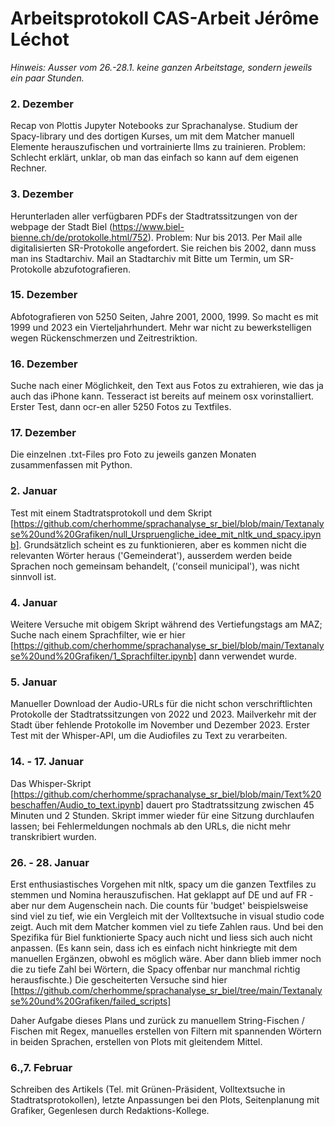 # Arbeitsprotokoll CAS-Arbeit Jérôme Léchot

*Hinweis: Ausser vom 26.-28.1. keine ganzen Arbeitstage, sondern jeweils ein paar Stunden.*

### 2. Dezember

Recap von Plottis Jupyter Notebooks zur Sprachanalyse. Studium der Spacy-library und des dortigen Kurses, um mit dem Matcher manuell Elemente herauszufischen und vortrainierte llms zu trainieren. Problem: Schlecht erklärt, unklar, ob man das einfach so kann auf dem eigenen Rechner.

### 3. Dezember
Herunterladen aller verfügbaren PDFs der Stadtratssitzungen von der webpage der Stadt Biel (https://www.biel-bienne.ch/de/protokolle.html/752). Problem: Nur bis 2013. Per Mail alle digitalisierten SR-Protokolle angefordert. Sie reichen bis 2002, dann muss man ins Stadtarchiv.
Mail an Stadtarchiv mit Bitte um Termin, um SR-Protokolle abzufotografieren.

### 15. Dezember
Abfotografieren von 5250 Seiten, Jahre 2001, 2000, 1999. So macht es mit 1999 und 2023 ein Vierteljahrhundert. Mehr war nicht zu bewerkstelligen wegen Rückenschmerzen und Zeitrestriktion.

### 16. Dezember
Suche nach einer Möglichkeit, den Text aus Fotos zu extrahieren, wie das ja auch das iPhone kann. Tesseract ist bereits auf meinem osx vorinstalliert. Erster Test, dann ocr-en aller 5250 Fotos zu Textfiles.

### 17. Dezember
Die einzelnen .txt-Files pro Foto zu jeweils ganzen Monaten zusammenfassen mit Python.

### 2. Januar
Test mit einem Stadtratsprotokoll und dem Skript [https://github.com/cherhomme/sprachanalyse_sr_biel/blob/main/Textanalyse%20und%20Grafiken/null_Urspruengliche_idee_mit_nltk_und_spacy.ipynb]. Grundsätzlich scheint es zu funktionieren, aber es kommen nicht die relevanten Wörter heraus ('Gemeinderat'), ausserdem werden beide Sprachen noch gemeinsam behandelt, ('conseil municipal'), was nicht sinnvoll ist.

### 4. Januar
Weitere Versuche mit obigem Skript während des Vertiefungstags am MAZ; Suche nach einem Sprachfilter, wie er hier [https://github.com/cherhomme/sprachanalyse_sr_biel/blob/main/Textanalyse%20und%20Grafiken/1_Sprachfilter.ipynb] dann verwendet wurde.

### 5. Januar
Manueller Download der Audio-URLs für die nicht schon verschriftlichten Protokolle der Stadtratssitzungen von 2022 und 2023. Mailverkehr mit der Stadt über fehlende Protokolle im November und Dezember 2023.
Erster Test mit der Whisper-API, um die Audiofiles zu Text zu verarbeiten.

### 14. - 17. Januar
Das Whisper-Skript [https://github.com/cherhomme/sprachanalyse_sr_biel/blob/main/Text%20beschaffen/Audio_to_text.ipynb] dauert pro Stadtratssitzung zwischen 45 Minuten und 2 Stunden. Skript immer wieder für eine Sitzung durchlaufen lassen; bei Fehlermeldungen nochmals ab den URLs, die nicht mehr transkribiert wurden.

### 26. - 28. Januar
Erst enthusiastisches Vorgehen mit nltk, spacy um die ganzen Textfiles zu stemmen und Nomina herauszufischen. Hat geklappt auf DE und auf FR - aber nur dem Augenschein nach. Die counts für 'budget' beispielsweise sind viel zu tief, wie ein Vergleich mit der Volltextsuche in visual studio code zeigt. Auch mit dem Matcher kommen viel zu tiefe Zahlen raus. Und bei den Spezifika für Biel funktionierte Spacy auch nicht und liess sich auch nicht anpassen. (Es kann sein, dass ich es einfach nicht hinkriegte mit dem manuellen Ergänzen, obwohl es möglich wäre. Aber dann blieb immer noch die zu tiefe Zahl bei Wörtern, die Spacy offenbar nur manchmal richtig herausfischte.) Die gescheiterten Versuche sind hier [https://github.com/cherhomme/sprachanalyse_sr_biel/tree/main/Textanalyse%20und%20Grafiken/failed_scripts]

Daher Aufgabe dieses Plans und zurück zu manuellem String-Fischen / Fischen mit Regex, manuelles erstellen von Filtern mit spannenden Wörtern in beiden Sprachen, erstellen von Plots mit gleitendem Mittel.

### 6.,7. Februar
Schreiben des Artikels (Tel. mit Grünen-Präsident, Volltextsuche in Stadtratsprotokollen), letzte Anpassungen bei den Plots, Seitenplanung mit Grafiker, Gegenlesen durch Redaktions-Kollege.
